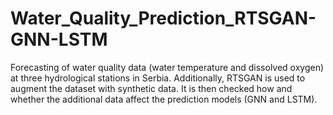 # Water_Quality_Prediction_RTSGAN-GNN-LSTM
Forecasting of water quality data (water temperature and dissolved oxygen) at three hydrological stations in Serbia. Additionally, RTSGAN is used to augment the dataset with synthetic data. It is then checked how and whether the additional data affect the prediction models (GNN and LSTM).
